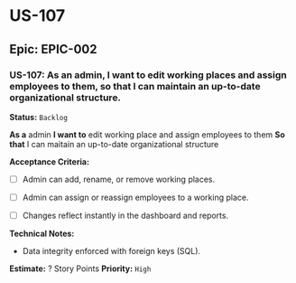 # US-107

## Epic: EPIC-002

### US-107: As an admin, I want to edit working places and assign employees to them, so that I can maintain an up-to-date organizational structure.
**Status:** `Backlog`

**As a** admin
**I want to** edit working place and assign employees to them
**So that** I can maitain an up-to-date organizational structure

**Acceptance Criteria:**
- [ ] Admin can add, rename, or remove working places.
- [ ] Admin can assign or reassign employees to a working place.
- [ ] Changes reflect instantly in the dashboard and reports.


**Technical Notes:**
- Data integrity enforced with foreign keys (SQL).


**Estimate:** ? Story Points
**Priority:** `High`